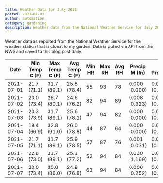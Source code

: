 ```yaml
---
title: Weather Data for July 2021
posted: 2021-07-02
author: automation
category: gardening
description: Weather data from the National Weather Service for July 2021
---
```


Weather data as reported from the National Weather Service for the weather station 
that is cloest to my garden. Data is pulled via API from the NWS and saved to this 
blog post daily.

|Date|Min Temp C (F)|Max Temp C (F)|Avg Temp C (F)|Min HR|Max RH|Avg RH|Precip M (In)|Avg Precip/Hr|
|---|---|---|---|---|---|---|---|---|
|2021-07-01|21.7 (71.1)|31.7 (89.1)|25.8 (78.4)|55|93|78|0.000 (0.000)|0.000 (0.000)|
|2021-07-02|23.0 (73.4)|26.7 (80.1)|24.6 (76.2)|82|94|89|0.008 (0.323)|0.008 (0.008)|
|2021-07-03|23.3 (73.9)|31.7 (89.1)|25.6 (78.1)|47|94|82|0.000 (0.000)|0.000 (0.000)|
|2021-07-04|19.4 (66.9)|32.8 (91.0)|26.0 (78.8)|44|87|64|0.000 (0.000)|0.000 (0.000)|
|2021-07-05|21.7 (71.1)|31.7 (89.1)|25.9 (78.5)|57|87|76|0.001 (0.031)|0.001 (0.001)|
|2021-07-06|22.8 (73.0)|31.7 (89.1)|25.1 (77.2)|52|94|84|0.030 (1.169)|0.042 (0.042)|
|2021-07-07|23.0 (73.4)|30.0 (86.0)|24.9 (76.8)|63|94|84|0.006 (0.252)|0.006 (0.006)|
